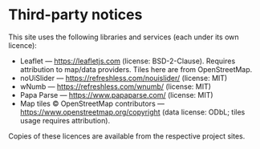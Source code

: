 # Third-party notices

This site uses the following libraries and services (each under its own licence):

- Leaflet — https://leafletjs.com (license: BSD-2-Clause). Requires attribution to map/data providers. Tiles here are from OpenStreetMap.
- noUiSlider — https://refreshless.com/nouislider/ (license: MIT)
- wNumb — https://refreshless.com/wnumb/ (license: MIT)
- Papa Parse — https://www.papaparse.com/ (license: MIT)
- Map tiles © OpenStreetMap contributors — https://www.openstreetmap.org/copyright (data license: ODbL; tiles usage requires attribution).

Copies of these licences are available from the respective project sites.

